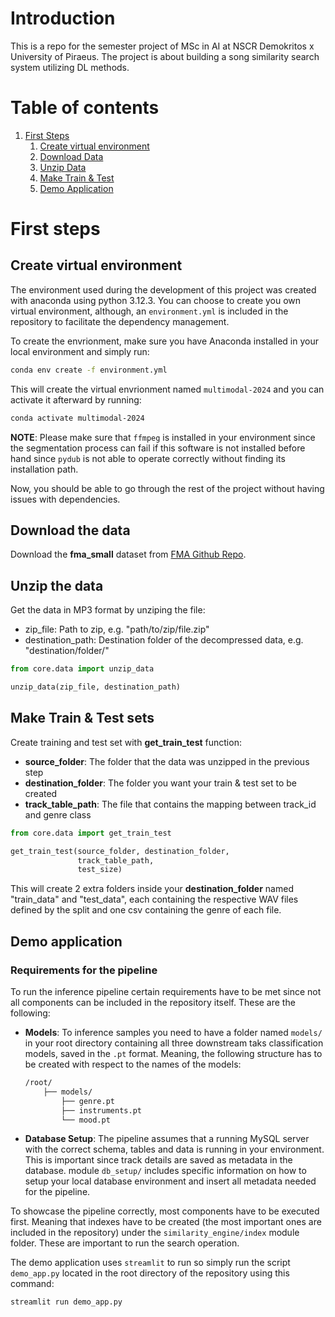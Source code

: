# Introduction

This is a repo for the semester project of MSc in AI at NSCR Demokritos x University of Piraeus. The project is about building a song similarity search system utilizing DL methods.

# Table of contents
1. [First Steps](#first-steps)
    1. [Create virtual environment](#create-virtual-environment)
    2. [Download Data](#download-the-data)
    3. [Unzip Data](#unzip-the-data)
    4. [Make Train & Test](#make-train--test-sets)
    5. [Demo Application](#demo-application)

# First steps

## Create virtual environment

The environment used during the development of this project was created with anaconda using python 3.12.3. You can choose to create you own virtual environment, although, an `environment.yml` is included in the repository to facilitate the dependency management. 

To create the envrionment, make sure you have Anaconda installed in your local environment and simply run:

```bash
conda env create -f environment.yml
```

This will create the virtual envrionment named `multimodal-2024` and you can activate it afterward by running:

```bash
conda activate multimodal-2024
```

**NOTE**: Please make sure that `ffmpeg` is installed in your environment since the segmentation process can fail if this software is not installed before hand since `pydub` is not able to operate correctly without finding its installation path.

Now, you should be able to go through the rest of the project without having issues with dependencies.

## Download the data

Download the __fma_small__ dataset from [FMA Github Repo](https://github.com/mdeff/fma).

## Unzip the data

Get the data in MP3 format by unziping the file:

- zip_file: Path to zip, e.g. "path/to/zip/file.zip"
- destination_path: Destination folder of the decompressed data, e.g. "destination/folder/"

```python
from core.data import unzip_data

unzip_data(zip_file, destination_path)
```

## Make Train & Test sets

Create training and test set with __get_train_test__ function:

- __source_folder__: The folder that the data was unzipped in the previous step
- __destination_folder__: The folder you want your train & test set to be created
- __track_table_path__: The file that contains the mapping between track_id and genre class

```python
from core.data import get_train_test

get_train_test(source_folder, destination_folder,
               track_table_path,
               test_size)
```

This will create 2 extra folders inside your __destination_folder__ named "train_data" and "test_data", each containing the respective WAV files defined by the split and one csv containing the genre of each file.

## Demo application

### Requirements for the pipeline

To run the inference pipeline certain requirements have to be met since not all components can be included in the repository itself. These are the following:

- **Models**: To inference samples you need to have a folder named `models/` in your root directory containing all three downstream taks classification models, saved in the `.pt` format. Meaning, the following structure has to be created with respect to the names of the models:

    ```bash
    /root/
        ├── models/
            ├── genre.pt
            ├── instruments.pt
            └── mood.pt
    ```

- **Database Setup**: The pipeline assumes that a running MySQL server with the correct schema, tables and data is running in your environment. This is important since track details are saved as metadata in the database. module `db_setup/` includes specific information on how to setup your local database environment and insert all metadata needed for the pipeline.

To showcase the pipeline correctly, most components have to be executed first. Meaning that indexes have to be created (the most important ones are included in the repository) under the `similarity_engine/index` module folder. These are important to run the search operation. 

The demo application uses `streamlit` to run so simply run the script `demo_app.py` located in the root directory of the repository using this command:

```bash
streamlit run demo_app.py
```